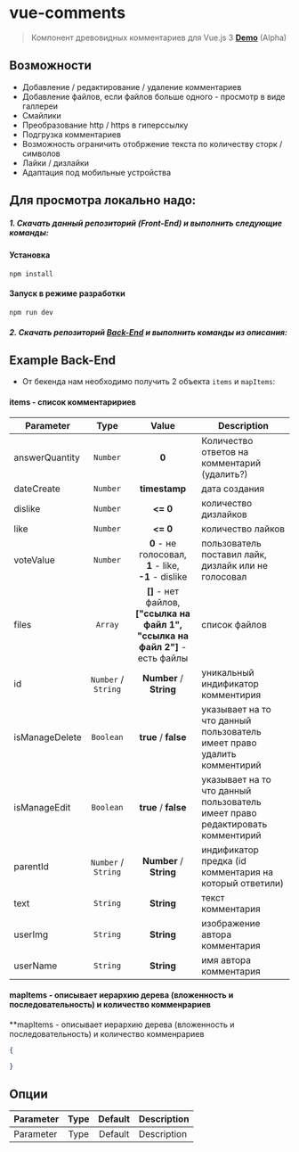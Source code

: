 # vue-comments

> Компонент древовидных комментариев для Vue.js 3  **[Demo](https://vue-comments.herokuapp.com/)** (Alpha)

## Возможности
- Добавление / редактирование / удаление комментариев 
- Добавление файлов, если файлов больше одного - просмотр в виде галлереи
- Смайлики
- Преобразование http / https в гиперссылку
- Подгрузка комментариев
- Возможность ограничить отобржение текста по количеству сторк / символов
- Лайки / дизлайки
- Адаптация под мобильные устройства

## Для просмотра локально надо:

##### 1. Скачать данный репозиторий (Front-End) и выполнить следующие команды:

#### Установка

```
npm install
```

#### Запуск в режиме разработки
```
npm run dev
```

##### 2. Скачать репозиторий [Back-End](https://github.com/EvgeniySaschenko/comments-api-server) и выполнить команды из описания:

## Example Back-End

- От бекенда нам необходимо получить 2 объекта `items` и `mapItems`:

#### items - список комментаририев
| Parameter | Type | Value | Description |
| --- | :---: | :---: | --- |
| answerQuantity | `Number` | **0** | Количество ответов на комментарий (удалить?) |
| dateCreate | `Number` | **timestamp** | дата создания |
| dislike | `Number` | **<= 0** | количество дизлайков |
| like | `Number` | **<= 0** | количество лайков |
| voteValue | `Number` | **0** - не голосовал, <br> **1** - like, <br> **-1** - dislike | пользователь поставил лайк, дизлайк или  не голосовал |
| files | `Array` | **[]** - нет файлов,<br> **["ссылка на файл 1", "ссылка на файл 2"]** - есть файлы | список файлов |
| id | `Number` / `String` | **Number** / **String** |  уникальный индификатор комментирия |
| isManageDelete | `Boolean` | **true** / **false** | указывает на то что данный пользователь имеет право удалить комментирий |
| isManageEdit | `Boolean` | **true** / **false** | указывает на то что данный пользователь имеет право редактировать комментирий |
| parentId | `Number` / `String` | **Number** / **String** | индификатор предка (id комментария на который ответили) |
| text | `String` | **String** | текст комментария |
| userImg | `String` | **String** | изображение автора комментария |
| userName | `String` | **String** | имя автора комментария |

#### mapItems - описывает иерархию дерева (вложенность и последовательность) и количество комменрариев

**mapItems - описывает иерархию дерева (вложенность и последовательность) и количество комменрариев

```json
{

}
```

## Опции

| Parameter | Type | Default | Description |
| --- | :---: | :---: | --- |
| Parameter | Type | Default | Description |

